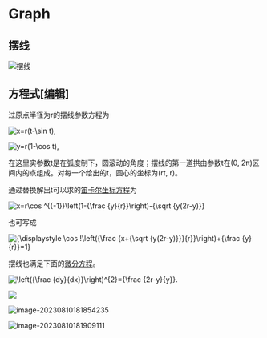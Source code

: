 # Graph

## 摆线

![摆线](https://i.wolves.top/picgo/202308101816491.gif)

## 方程式[[编辑](https://zh.wikipedia.org/w/index.php?title=摆线&action=edit&section=2)]



过原点半径为r的摆线参数方程为

![x=r(t-\sin t)\,](https://i.wolves.top/picgo/202308101818276)

![y=r(1-\cos t)\,](https://i.wolves.top/picgo/202308101818467)

在这里实参数t是在弧度制下，圆滚动的角度；摆线的第一道拱由参数t在(0, 2π)区间内的点组成。对每一个给出的t，圆心的坐标为(rt, r)。

通过替换解出t可以求的[笛卡尔坐标方程](https://zh.wikipedia.org/wiki/笛卡尔坐标系)为

![x=r\cos ^{{-1}}\left(1-{\frac  {y}{r}}\right)-{\sqrt  {y(2r-y)}}](https://i.wolves.top/picgo/202308101818965)

也可写成

![{\displaystyle \cos \!\left({\frac {x+{\sqrt {y(2r-y)}}}{r}}\right)+{\frac {y}{r}}=1}](https://i.wolves.top/picgo/202308101818913)

摆线也满足下面的[微分方程](https://zh.wikipedia.org/wiki/微分方程)。

![\left({\frac  {dy}{dx}}\right)^{2}={\frac  {2r-y}{y}}.](https://i.wolves.top/picgo/202308101818331)

![](https://i.wolves.top/picgo/202308101818536.png)

![image-20230810181854235](https://i.wolves.top/picgo/202308101818257.png)

![image-20230810181909111](https://i.wolves.top/picgo/202308101819144.png)